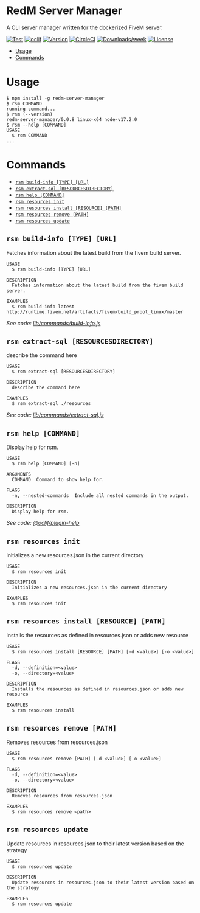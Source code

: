 RedM Server Manager
=================

A CLI server manager written for the dockerized FiveM server.

[![Test](https://github.com/Timeless-Outlaws/RedM-Server-Manager/actions/workflows/Test.yml/badge.svg)](https://github.com/Timeless-Outlaws/RedM-Server-Manager/actions/workflows/Test.yml)
[![oclif](https://img.shields.io/badge/cli-oclif-brightgreen.svg)](https://oclif.io)
[![Version](https://img.shields.io/npm/v/redm-server-manager.svg)](https://npmjs.org/package/redm-server-manager)
[![CircleCI](https://circleci.com/gh/Timeless-Outlaws/RedM-Server-Manager/tree/main.svg?style=shield)](https://circleci.com/gh/Timeless-Outlaws/RedM-Server-Manager/tree/main)
[![Downloads/week](https://img.shields.io/npm/dw/redm-server-manager.svg)](https://npmjs.org/package/redm-server-manager)
[![License](https://img.shields.io/npm/l/redm-server-manager.svg)](https://github.com/Timeless-Outlaws/RedM-Server-Manager/blob/main/package.json)

<!-- toc -->
* [Usage](#usage)
* [Commands](#commands)
<!-- tocstop -->
# Usage
<!-- usage -->
```sh-session
$ npm install -g redm-server-manager
$ rsm COMMAND
running command...
$ rsm (--version)
redm-server-manager/0.0.8 linux-x64 node-v17.2.0
$ rsm --help [COMMAND]
USAGE
  $ rsm COMMAND
...
```
<!-- usagestop -->
# Commands
<!-- commands -->
* [`rsm build-info [TYPE] [URL]`](#rsm-build-info-type-url)
* [`rsm extract-sql [RESOURCESDIRECTORY]`](#rsm-extract-sql-resourcesdirectory)
* [`rsm help [COMMAND]`](#rsm-help-command)
* [`rsm resources init`](#rsm-resources-init)
* [`rsm resources install [RESOURCE] [PATH]`](#rsm-resources-install-resource-path)
* [`rsm resources remove [PATH]`](#rsm-resources-remove-path)
* [`rsm resources update`](#rsm-resources-update)

## `rsm build-info [TYPE] [URL]`

Fetches information about the latest build from the fivem build server.

```
USAGE
  $ rsm build-info [TYPE] [URL]

DESCRIPTION
  Fetches information about the latest build from the fivem build server.

EXAMPLES
  $ rsm build-info latest http://runtime.fivem.net/artifacts/fivem/build_proot_linux/master
```

_See code: [lib/commands/build-info.js](https://github.com/bumbummen99/RedM/blob/v0.0.8/lib/commands/build-info.js)_

## `rsm extract-sql [RESOURCESDIRECTORY]`

describe the command here

```
USAGE
  $ rsm extract-sql [RESOURCESDIRECTORY]

DESCRIPTION
  describe the command here

EXAMPLES
  $ rsm extract-sql ./resources
```

_See code: [lib/commands/extract-sql.js](https://github.com/bumbummen99/RedM/blob/v0.0.8/lib/commands/extract-sql.js)_

## `rsm help [COMMAND]`

Display help for rsm.

```
USAGE
  $ rsm help [COMMAND] [-n]

ARGUMENTS
  COMMAND  Command to show help for.

FLAGS
  -n, --nested-commands  Include all nested commands in the output.

DESCRIPTION
  Display help for rsm.
```

_See code: [@oclif/plugin-help](https://github.com/oclif/plugin-help/blob/v5.1.10/src/commands/help.ts)_

## `rsm resources init`

Initializes a new resources.json in the current directory

```
USAGE
  $ rsm resources init

DESCRIPTION
  Initializes a new resources.json in the current directory

EXAMPLES
  $ rsm resources init
```

## `rsm resources install [RESOURCE] [PATH]`

Installs the resources as defined in resources.json or adds new resource

```
USAGE
  $ rsm resources install [RESOURCE] [PATH] [-d <value>] [-o <value>]

FLAGS
  -d, --definition=<value>
  -o, --directory=<value>

DESCRIPTION
  Installs the resources as defined in resources.json or adds new resource

EXAMPLES
  $ rsm resources install
```

## `rsm resources remove [PATH]`

Removes resources from resources.json

```
USAGE
  $ rsm resources remove [PATH] [-d <value>] [-o <value>]

FLAGS
  -d, --definition=<value>
  -o, --directory=<value>

DESCRIPTION
  Removes resources from resources.json

EXAMPLES
  $ rsm resources remove <path>
```

## `rsm resources update`

Update resources in resources.json to their latest version based on the strategy

```
USAGE
  $ rsm resources update

DESCRIPTION
  Update resources in resources.json to their latest version based on the strategy

EXAMPLES
  $ rsm resources update
```
<!-- commandsstop -->
